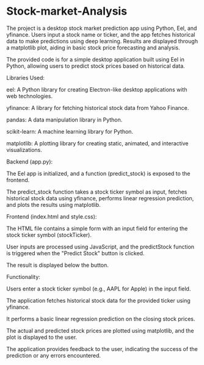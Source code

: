 # Stock-market-Analysis

The project is a desktop stock market prediction app using Python, Eel, and yfinance. Users input a stock name or ticker, and the app fetches historical data to make predictions using deep learning. Results are displayed through a matplotlib plot, aiding in basic stock price forecasting and analysis.

The provided code is for a simple desktop application built using Eel in Python, allowing users to predict stock prices based on historical data.

Libraries Used:

eel: A Python library for creating Electron-like desktop applications with web technologies.

yfinance: A library for fetching historical stock data from Yahoo Finance.

pandas: A data manipulation library in Python.

scikit-learn: A machine learning library for Python.

matplotlib: A plotting library for creating static, animated, and interactive visualizations.

Backend (app.py):

The Eel app is initialized, and a function (predict_stock) is exposed to the frontend.

The predict_stock function takes a stock ticker symbol as input, fetches historical stock data using yfinance, performs linear regression prediction, and plots the results using matplotlib.

Frontend (index.html and style.css):

The HTML file contains a simple form with an input field for entering the stock ticker symbol (stockTicker).

User inputs are processed using JavaScript, and the predictStock function is triggered when the "Predict Stock" button is clicked.

The result is displayed below the button.

Functionality:

Users enter a stock ticker symbol (e.g., AAPL for Apple) in the input field.

The application fetches historical stock data for the provided ticker using yfinance.

It performs a basic linear regression prediction on the closing stock prices.

The actual and predicted stock prices are plotted using matplotlib, and the plot is displayed to the user.

The application provides feedback to the user, indicating the success of the prediction or any errors encountered.

